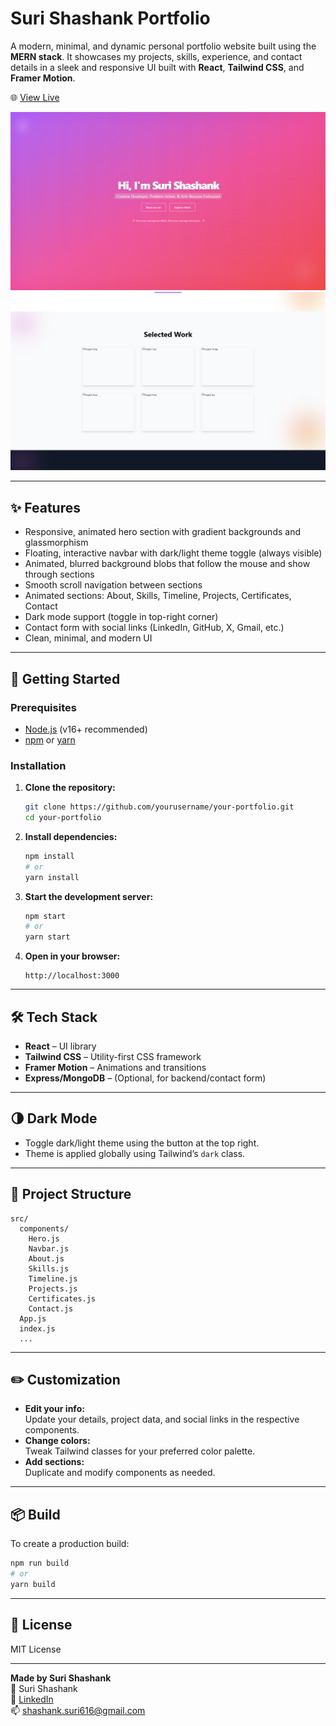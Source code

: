 # Suri Shashank Portfolio

A modern, minimal, and dynamic personal portfolio website built using the **MERN stack**. It showcases my projects, skills, experience, and contact details in a sleek and responsive UI built with **React**, **Tailwind CSS**, and **Framer Motion**.

🌐 [View Live](https://notyetbruhlol.vercel.app)

![Homepage Screenshot](./screenshots/1.png)
![Projects Section](./screenshots/3.png)

---

## ✨ Features

- Responsive, animated hero section with gradient backgrounds and glassmorphism
- Floating, interactive navbar with dark/light theme toggle (always visible)
- Animated, blurred background blobs that follow the mouse and show through sections
- Smooth scroll navigation between sections
- Animated sections: About, Skills, Timeline, Projects, Certificates, Contact
- Dark mode support (toggle in top-right corner)
- Contact form with social links (LinkedIn, GitHub, X, Gmail, etc.)
- Clean, minimal, and modern UI

---

## 🚀 Getting Started

### Prerequisites

- [Node.js](https://nodejs.org/) (v16+ recommended)
- [npm](https://www.npmjs.com/) or [yarn](https://yarnpkg.com/)

### Installation

1. **Clone the repository:**
   ```bash
   git clone https://github.com/yourusername/your-portfolio.git
   cd your-portfolio
   ```

2. **Install dependencies:**
   ```bash
   npm install
   # or
   yarn install
   ```

3. **Start the development server:**
   ```bash
   npm start
   # or
   yarn start
   ```

4. **Open in your browser:**
   ```
   http://localhost:3000
   ```

---

## 🛠️ Tech Stack

- **React** – UI library
- **Tailwind CSS** – Utility-first CSS framework
- **Framer Motion** – Animations and transitions
- **Express/MongoDB** – (Optional, for backend/contact form)

---

## 🌗 Dark Mode

- Toggle dark/light theme using the button at the top right.
- Theme is applied globally using Tailwind’s `dark` class.

---

## 📁 Project Structure

```
src/
  components/
    Hero.js
    Navbar.js
    About.js
    Skills.js
    Timeline.js
    Projects.js
    Certificates.js
    Contact.js
  App.js
  index.js
  ...
```

---

## ✏️ Customization

- **Edit your info:**  
  Update your details, project data, and social links in the respective components.
- **Change colors:**  
  Tweak Tailwind classes for your preferred color palette.
- **Add sections:**  
  Duplicate and modify components as needed.

---

## 📦 Build

To create a production build:
```bash
npm run build
# or
yarn build
```

---

## 📝 License

MIT License

---

**Made by Suri Shashank**  
👤 Suri Shashank  
🔗 [LinkedIn](https://www.linkedin.com/in/surishashank)  
📫 shashank.suri616@gmail.com